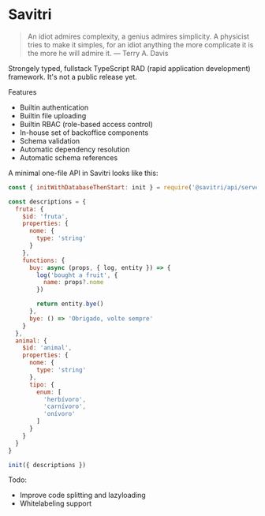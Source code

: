 Savitri
=======

> An idiot admires complexity, a genius admires simplicity. A physicist tries
> to make it simples, for an idiot anything the more complicate it is the more
> he will admire it. — Terry A. Davis

Strongely typed, fullstack TypeScript RAD (rapid application development) framework.
It's not a public release yet.

Features
- Builtin authentication
- Builtin file uploading
- Builtin RBAC (role-based access control)
- In-house set of backoffice components
- Schema validation
- Automatic dependency resolution
- Automatic schema references

A minimal one-file API in Savitri looks like this:

```javascript
const { initWithDatabaseThenStart: init } = require('@savitri/api/server')

const descriptions = {
  fruta: {
    $id: 'fruta',
    properties: {
      nome: {
        type: 'string'
      }
    },
    functions: {
      buy: async (props, { log, entity }) => {
        log('bought a fruit', {
          name: props?.nome
        })

        return entity.bye()
      },
      bye: () => 'Obrigado, volte sempre'
    }
  },
  animal: {
    $id: 'animal',
    properties: {
      nome: {
        type: 'string'
      },
      tipo: {
        enum: [
          'herbívoro',
          'carnívoro',
          'onívoro'
        ]
      }
    }
  }
}

init({ descriptions })
```

Todo:
- Improve code splitting and lazyloading
- Whitelabeling support
